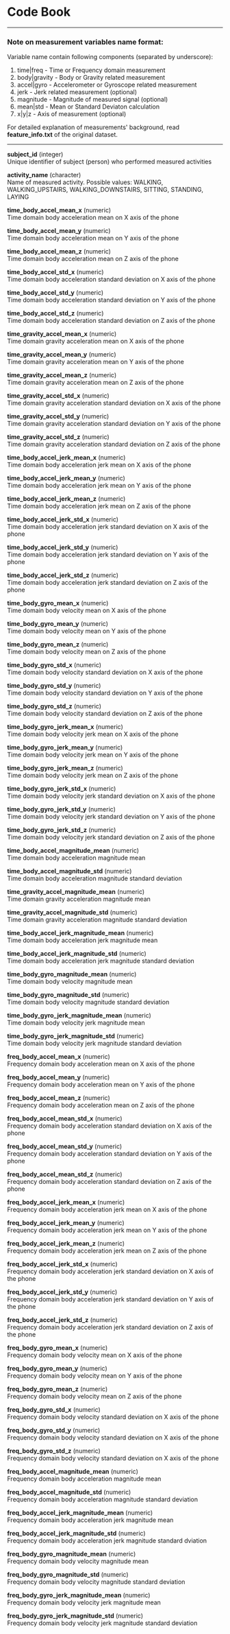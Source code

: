 # Code Book  
  
****
### Note on measurement variables name format:  
Variable name contain following components (separated by underscore):  
1. time|freq - Time or Frequency domain measurement  
2. body|gravity - Body or Gravity related measurement  
3. accel|gyro - Accelerometer or Gyroscope related measurement  
4. jerk  - Jerk related measurement (optional)  
5. magnitude - Magnitude of measured signal (optional)  
6. mean|std - Mean or Standard Deviaton calculation  
7. x|y|z - Axis of measurement (optional)  
  
For detailed explanation of measurements' background, read **feature_info.txt** of the original dataset.
  
****
  
**subject_id** (integer)  
Unique identifier of subject (person) who performed measured activities
  
**activity_name** (character)  
Name of measured activity. Possible values: WALKING, WALKING_UPSTAIRS, WALKING_DOWNSTAIRS, SITTING, STANDING, LAYING
  
**time_body_accel_mean_x** (numeric)  
Time domain body acceleration mean on X axis of the phone  
  
**time_body_accel_mean_y** (numeric)  
Time domain body acceleration mean on Y axis of the phone  
  
**time_body_accel_mean_z** (numeric)  
Time domain body acceleration mean on Z axis of the phone  
  
**time_body_accel_std_x** (numeric)  
Time domain body acceleration standard deviation on X axis of the phone  
  
**time_body_accel_std_y** (numeric)  
Time domain body acceleration standard deviation on Y axis of the phone  
  
**time_body_accel_std_z** (numeric)  
Time domain body acceleration standard deviation on Z axis of the phone  
  
**time_gravity_accel_mean_x** (numeric)  
Time domain gravity acceleration mean on X axis of the phone  
  
**time_gravity_accel_mean_y** (numeric)  
Time domain gravity acceleration mean on Y axis of the phone  
  
**time_gravity_accel_mean_z** (numeric)  
Time domain gravity acceleration mean on Z axis of the phone  
  
**time_gravity_accel_std_x** (numeric)  
Time domain gravity acceleration standard deviation on X axis of the phone  
  
**time_gravity_accel_std_y** (numeric)  
Time domain gravity acceleration standard deviation on Y axis of the phone  
  
**time_gravity_accel_std_z** (numeric)  
Time domain gravity acceleration standard deviation on Z axis of the phone  
  
**time_body_accel_jerk_mean_x** (numeric)  
Time domain body acceleration jerk mean on X axis of the phone  
  
**time_body_accel_jerk_mean_y** (numeric)  
Time domain body acceleration jerk mean on Y axis of the phone  
  
**time_body_accel_jerk_mean_z** (numeric)  
Time domain body acceleration jerk mean on Z axis of the phone  
  
**time_body_accel_jerk_std_x** (numeric)  
Time domain body acceleration jerk standard deviation on X axis of the phone  

**time_body_accel_jerk_std_y** (numeric)  
Time domain body acceleration jerk standard deviation on Y axis of the phone  
  
**time_body_accel_jerk_std_z** (numeric)  
Time domain body acceleration jerk standard deviation on Z axis of the phone  
  
**time_body_gyro_mean_x** (numeric)  
Time domain body velocity mean on X axis of the phone  
  
**time_body_gyro_mean_y** (numeric)  
Time domain body velocity mean on Y axis of the phone  
  
**time_body_gyro_mean_z** (numeric)  
Time domain body velocity mean on Z axis of the phone  
  
**time_body_gyro_std_x** (numeric)  
Time domain body velocity standard deviation on X axis of the phone  
  
**time_body_gyro_std_y** (numeric)  
Time domain body velocity standard deviation on Y axis of the phone  
  
**time_body_gyro_std_z** (numeric)  
Time domain body velocity standard deviation on Z axis of the phone  
  
**time_body_gyro_jerk_mean_x** (numeric)  
Time domain body velocity jerk mean on X axis of the phone  
  
**time_body_gyro_jerk_mean_y** (numeric)  
Time domain body velocity jerk mean on Y axis of the phone  
  
**time_body_gyro_jerk_mean_z** (numeric)  
Time domain body velocity jerk mean on Z axis of the phone  
  
**time_body_gyro_jerk_std_x** (numeric)  
Time domain body velocity jerk standard deviation on X axis of the phone  
  
**time_body_gyro_jerk_std_y** (numeric)  
Time domain body velocity jerk standard deviation on Y axis of the phone  
  
**time_body_gyro_jerk_std_z** (numeric)  
Time domain body velocity jerk standard deviation on Z axis of the phone  
  
**time_body_accel_magnitude_mean** (numeric)  
Time domain body acceleration magnitude mean  
  
**time_body_accel_magnitude_std** (numeric)  
Time domain body acceleration magnitude standard deviation  
  
**time_gravity_accel_magnitude_mean** (numeric)  
Time domain gravity acceleration magnitude mean  
  
**time_gravity_accel_magnitude_std** (numeric)  
Time domain gravity acceleration magnitude standard deviation  
  
**time_body_accel_jerk_magnitude_mean** (numeric)  
Time domain body acceleration jerk magnitude mean  
  
**time_body_accel_jerk_magnitude_std** (numeric)  
Time domain body acceleration jerk magnitude standard deviation  
  
**time_body_gyro_magnitude_mean** (numeric)  
Time domain body velocity magnitude mean  
  
**time_body_gyro_magnitude_std** (numeric)  
Time domain body velocity magnitude standard deviation  
  
**time_body_gyro_jerk_magnitude_mean** (numeric)  
Time domain body velocity jerk magnitude mean  
  
**time_body_gyro_jerk_magnitude_std** (numeric)  
Time domain body velocity jerk magnitude standard deviation  
  
**freq_body_accel_mean_x** (numeric)  
Frequency domain body acceleration mean on X axis of the phone  
  
**freq_body_accel_mean_y** (numeric)  
Frequency domain body acceleration mean on Y axis of the phone  
  
**freq_body_accel_mean_z** (numeric)  
Frequency domain body acceleration mean on Z axis of the phone  
  
**freq_body_accel_mean_std_x** (numeric)  
Frequency domain body acceleration standard deviation on X axis of the phone  
  
**freq_body_accel_mean_std_y** (numeric)  
Frequency domain body acceleration standard deviation on Y axis of the phone  
  
**freq_body_accel_mean_std_z** (numeric)  
Frequency domain body acceleration standard deviation on Z axis of the phone  
  
**freq_body_accel_jerk_mean_x** (numeric)  
Frequency domain body acceleration jerk mean on X axis of the phone  
  
**freq_body_accel_jerk_mean_y** (numeric)  
Frequency domain body acceleration jerk mean on Y axis of the phone  
  
**freq_body_accel_jerk_mean_z** (numeric)  
Frequency domain body acceleration jerk mean on Z axis of the phone  
  
**freq_body_accel_jerk_std_x** (numeric)  
Frequency domain body acceleration jerk standard deviation on X axis of the phone  
  
**freq_body_accel_jerk_std_y** (numeric)  
Frequency domain body acceleration jerk standard deviation on Y axis of the phone  
  
**freq_body_accel_jerk_std_z** (numeric)  
Frequency domain body acceleration jerk standard deviation on Z axis of the phone  
  
**freq_body_gyro_mean_x** (numeric)  
Frequency domain body velocity mean on X axis of the phone  
  
**freq_body_gyro_mean_y** (numeric)  
Frequency domain body velocity mean on Y axis of the phone  
  
**freq_body_gyro_mean_z** (numeric)  
Frequency domain body velocity mean on Z axis of the phone  
  
**freq_body_gyro_std_x** (numeric)  
Frequency domain body velocity standard deviation on X axis of the phone  
  
**freq_body_gyro_std_y** (numeric)  
Frequency domain body velocity standard deviation on X axis of the phone  
  
**freq_body_gyro_std_z** (numeric)  
Frequency domain body velocity standard deviation on X axis of the phone  
  
**freq_body_accel_magnitude_mean** (numeric)  
Frequency domain body acceleration magnitude mean  
  
**freq_body_accel_magnitude_std** (numeric)  
Frequency domain body acceleration magnitude standard deviation  
  
**freq_body_accel_jerk_magnitude_mean** (numeric)  
Frequency domain body acceleration jerk magnitude mean  
  
**freq_body_accel_jerk_magnitude_std** (numeric)  
Frequency domain body acceleration jerk magnitude standard dviation  
  
**freq_body_gyro_magnitude_mean** (numeric)  
Frequency domain body velocity magnitude mean  
  
**freq_body_gyro_magnitude_std** (numeric)  
Frequency domain body velocity magnitude standard deviation  
  
**freq_body_gyro_jerk_magnitude_mean** (numeric)  
Frequency domain body velocity jerk magnitude mean  
  
**freq_body_gyro_jerk_magnitude_std** (numeric)  
Frequency domain body velocity jerk magnitude standard deviation  
  
